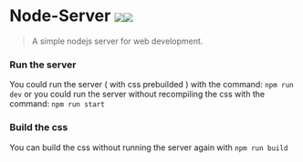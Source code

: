 # Node-Server <a href="#"><img align="center" src="https://svg-labels-dark.herokuapp.com/svg?text=In%20Development%20/%20Unstable&bgcolor=800080&dimtheme=true" /><img align="center" src="https://svg-labels-dark.herokuapp.com/tests?user=BenCinn&repo=Node-Server" /></a>

> A simple nodejs server for web development.

### Run the server

You could run the server ( with css prebuilded ) with the command: `npm run dev`
or you could run the server without recompiling the css with the command: `npm run start`

### Build the css

You can build the css without running the server again with `npm run build`
